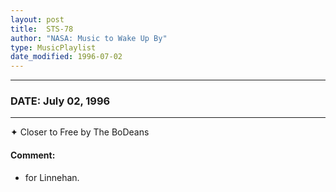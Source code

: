 ```yaml
---
layout: post
title:  STS-78
author: "NASA: Music to Wake Up By"
type: MusicPlaylist
date_modified: 1996-07-02
---
```


----
### DATE: July 02, 1996
----
✦ Closer to Free by The BoDeans

#### Comment:
* for Linnehan.
